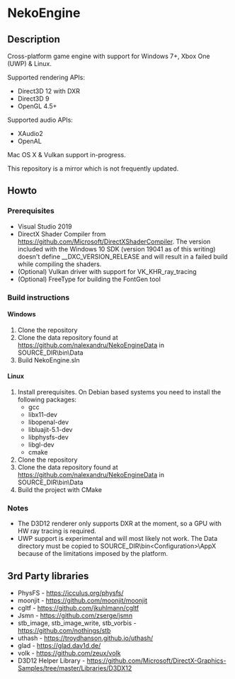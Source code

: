# NekoEngine

## Description

Cross-platform game engine with support for Windows 7+, Xbox One (UWP) & Linux.

Supported rendering APIs:
* Direct3D 12 with DXR
* Direct3D 9
* OpenGL 4.5+

Supported audio APIs:
* XAudio2
* OpenAL

Mac OS X & Vulkan support in-progress.

This repository is a mirror which is not frequently updated.

## Howto

### Prerequisites
* Visual Studio 2019
* DirectX Shader Compiler from https://github.com/Microsoft/DirectXShaderCompiler. The version included with the Windows 10 SDK (version 19041 as of this writing) doesn't define __DXC_VERSION_RELEASE and will result in a failed build while compiling the shaders.
* (Optional) Vulkan driver with support for VK_KHR_ray_tracing
* (Optional) FreeType for building the FontGen tool

### Build instructions

#### Windows

1. Clone the repository
2. Clone the data repository found at https://github.com/nalexandru/NekoEngineData in SOURCE_DIR\bin\Data
3. Build NekoEngine.sln

#### Linux

1. Install prerequisites. On Debian based systems you need to install the following packages:
	* gcc
	* libx11-dev
	* libopenal-dev
	* libluajit-5.1-dev
	* libphysfs-dev
	* libgl-dev
	* cmake
2. Clone the repository
2. Clone the data repository found at https://github.com/nalexandru/NekoEngineData in SOURCE_DIR\bin\Data
3. Build the project with CMake

### Notes
* The D3D12 renderer only supports DXR at the moment, so a GPU with HW ray tracing is required.
* UWP support is experimental and will most likely not work. The Data directory must be copied to SOURCE_DIR\bin\<Configuration>\AppX because of the limitations imposed by the platform.

## 3rd Party libraries

* PhysFS - https://icculus.org/physfs/
* moonjit - https://github.com/moonjit/moonjit
* cgltf - https://github.com/jkuhlmann/cgltf
* Jsmn - https://github.com/zserge/jsmn
* stb_image, stb_image_write, stb_vorbis - https://github.com/nothings/stb
* uthash - https://troydhanson.github.io/uthash/
* glad - https://glad.dav1d.de/
* volk - https://github.com/zeux/volk
* D3D12 Helper Library - https://github.com/Microsoft/DirectX-Graphics-Samples/tree/master/Libraries/D3DX12
